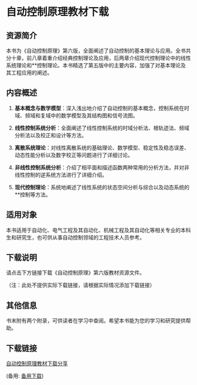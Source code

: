 # 自动控制原理教材下载

## 资源简介

本书为《自动控制原理》第六版，全面阐述了自动控制的基本理论与应用。全书共分十章，前八章着重介绍经典控制理论及应用，后两章介绍现代控制理论中的线性系统理论和**控制理论。本书精选了第五版中的主要内容，加强了对基本理论及其工程应用的阐述。

## 内容概述

1. **基本概念与数学模型**：深入浅出地介绍了自动控制的基本概念，控制系统在时域、频域和复域中的数学模型及其结构图和信号流图。

2. **线性控制系统分析**：全面阐述了线性控制系统的时域分析法、根轨迹法、频域分析法以及校正和设计等方法。

3. **离散系统理论**：对线性离散系统的基础理论、数学模型、稳定性及稳态误差、动态性能分析以及数字校正等问题进行了详细讨论。

4. **非线性控制系统分析**：介绍了相平面和描述函数两种常用的分析方法，并对非线性控制的逆系统方法进行了详细介绍。

5. **现代控制理论**：系统地阐述了线性系统的状态空间分析与综合以及动态系统的**控制等方法。

## 适用对象

本书适用于自动化、电气工程及其自动化、机械工程及其自动化等相关专业的本科生和研究生，也可供从事自动控制领域的工程技术人员参考。

## 下载说明

请点击下方链接下载《自动控制原理》第六版教材资源文件。

（注：此处不提供实际下载链接，请根据实际情况添加下载链接）

## 其他信息

书末附有两个附录，可供读者在学习中查阅。希望本书能为您的学习和研究提供帮助。

## 下载链接
[自动控制原理教材下载分享](https://pan.quark.cn/s/8e9985c16718) 

(备用: [备用下载](https://pan.baidu.com/s/1IXcyIGrSxq4K2YgiYqAAow?pwd=60rp))
